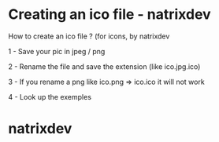 # Creating an ico file - natrixdev
How to create an ico file ? (for icons, by natrixdev



1 - Save your pic in jpeg / png

2 - Rename the file and save the extension (like ico.jpg.ico)

3 - If you rename a png like ico.png => ico.ico it will not work 

4 - Look up the exemples 

# natrixdev
